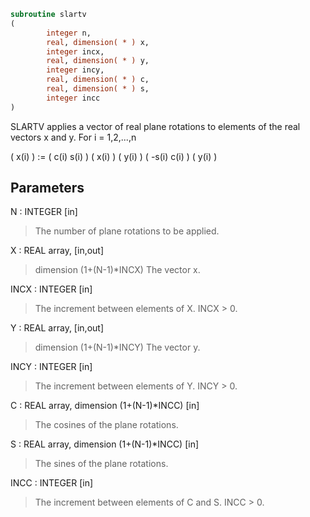 ```fortran
subroutine slartv
(
        integer n,
        real, dimension( * ) x,
        integer incx,
        real, dimension( * ) y,
        integer incy,
        real, dimension( * ) c,
        real, dimension( * ) s,
        integer incc
)
```

SLARTV applies a vector of real plane rotations to elements of the
real vectors x and y. For i = 1,2,...,n

( x(i) ) := (  c(i)  s(i) ) ( x(i) )
( y(i) )    ( -s(i)  c(i) ) ( y(i) )

## Parameters
N : INTEGER [in]
> The number of plane rotations to be applied.

X : REAL array, [in,out]
> dimension (1+(N-1)*INCX)
> The vector x.

INCX : INTEGER [in]
> The increment between elements of X. INCX > 0.

Y : REAL array, [in,out]
> dimension (1+(N-1)*INCY)
> The vector y.

INCY : INTEGER [in]
> The increment between elements of Y. INCY > 0.

C : REAL array, dimension (1+(N-1)*INCC) [in]
> The cosines of the plane rotations.

S : REAL array, dimension (1+(N-1)*INCC) [in]
> The sines of the plane rotations.

INCC : INTEGER [in]
> The increment between elements of C and S. INCC > 0.
